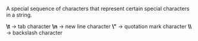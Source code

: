 A special sequence of characters that represent certain special characters in a string.

**\t** -> tab character
**\n** -> new line character
**\\"** -> quotation mark character
**\\\\** -> backslash character
